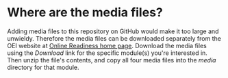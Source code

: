 # Where are the media files? 
Adding media files to this repository on GitHub would make it too large and unwieldy. Therefore the media files can be downloaded separately from the OEI website at [Online Readiness home page](http://apps.3cmediasolutions.org/oei/). Download the media files using the *Download* link for the specific module(s) you're interested in. Then unzip the file's contents, and copy all four media files into the *media* directory for that module. 
